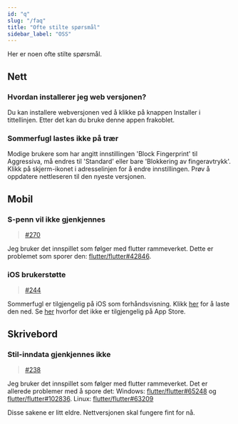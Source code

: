 ```yaml
---
id: "q"
slug: "/faq"
title: "Ofte stilte spørsmål"
sidebar_label: "OSS"
---
```


Her er noen ofte stilte spørsmål.

## Nett

### Hvordan installerer jeg web versjonen?

Du kan installere webversjonen ved å klikke på knappen Installer i tittellinjen. Etter det kan du bruke denne appen frakoblet.

### Sommerfugl lastes ikke på trær

Modige brukere som har angitt innstillingen 'Block Fingerprint' til Aggressiva, må endres til 'Standard' eller bare 'Blokkering av fingeravtrykk'. Klikk på skjerm-ikonet i adresselinjen for å endre innstillingen. Prøv å oppdatere nettleseren til den nyeste versjonen.

## Mobil

### S-penn vil ikke gjenkjennes

> [#270](https://github.com/LinwoodDev/Butterfly/issues/270)

Jeg bruker det innspillet som følger med flutter rammeverket. Dette er problemet som sporer den: [flutter/flutter#42846](https://github.com/flutter/flutter/issues/42846).

### iOS brukerstøtte

> [#244](https://github.com/LinwoodDev/Butterfly/issues/244)

Sommerfugl er tilgjengelig på iOS som forhåndsvisning. Klikk [her](https://butterfly.linwood.dev/downloads/ios) for å laste den ned. Se [her](https://github.com/LinwoodDev/Butterfly/issues/244#issuecomment-1935460878) hvorfor det ikke er tilgjengelig på App Store.

## Skrivebord

### Stil-inndata gjenkjennes ikke

> [#238](https://github.com/LinwoodDev/Butterfly/issues/238)

Jeg bruker det innspillet som følger med flutter rammeverket. Det er allerede problemer med å spore det: Windows: [flutter/flutter#65248](https://github.com/flutter/flutter/issues/65248) og [flutter/flutter#102836](https://github.com/flutter/flutter/issues/102836). Linux: [flutter/flutter#63209](https://github.com/flutter/flutter/issues/63209)

Disse sakene er litt eldre. Nettversjonen skal fungere fint for nå.
